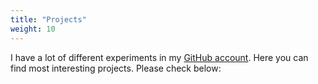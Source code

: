 ```yaml
---
title: "Projects"
weight: 10
---
```


I have a lot of different experiments in my [GitHub account](https://github.com/Pencroff). Here you can find most interesting projects. Please check below:
